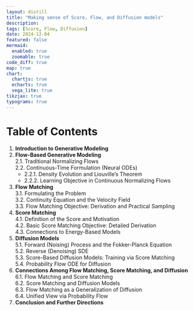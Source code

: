 ```yaml
---
layout: distill
title: "Making sense of Score, Flow, and Diffusion models"
description: 
tags: [Score, Flow, Diffusion]
date: 2024-12-04
featured: false
mermaid:
  enabled: true
  zoomable: true
code_diff: true
map: true
chart:
  chartjs: true
  echarts: true
  vega_lite: true
tikzjax: true
typograms: true
---
```


# Table of Contents

1. **Introduction to Generative Modeling**  
2. **Flow-Based Generative Modeling**  
   2.1. Traditional Normalizing Flows  
   2.2. Continuous-Time Formulation (Neural ODEs)  
     - 2.2.1. Density Evolution and Liouville’s Theorem  
     - 2.2.2. Learning Objective in Continuous Normalizing Flows  
3. **Flow Matching**  
   3.1. Formulating the Problem  
   3.2. Continuity Equation and the Velocity Field  
   3.3. Flow Matching Objective: Derivation and Practical Sampling  
4. **Score Matching**  
   4.1. Definition of the Score and Motivation  
   4.2. Basic Score Matching Objective: Detailed Derivation  
   4.3. Connections to Energy-Based Models  
5. **Diffusion Models**  
   5.1. Forward (Noising) Process and the Fokker-Planck Equation  
   5.2. Reverse (Denoising) SDE  
   5.3. Score-Based Diffusion Models: Training via Score Matching  
   5.4. Probability Flow ODE for Diffusion  
6. **Connections Among Flow Matching, Score Matching, and Diffusion**  
   6.1. Flow Matching and Score Matching  
   6.2. Score Matching and Diffusion Models  
   6.3. Flow Matching as a Generalization of Diffusion  
   6.4. Unified View via Probability Flow  
7. **Conclusion and Further Directions**

